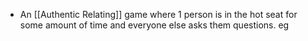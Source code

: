 - An [[Authentic Relating]] game where 1 person is in the hot seat for some amount of time and everyone else asks them questions. eg